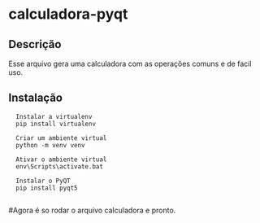 # calculadora-pyqt

## Descrição

Esse arquivo gera uma calculadora com as operações comuns e de facil uso.

## Instalação
```
  Instalar a virtualenv
  pip install virtualenv
  
  Criar um ambiente virtual
  python -m venv venv
  
  Ativar o ambiente virtual
  env\Scripts\activate.bat
  
  Instalar o PyQT
  pip install pyqt5
  
 ```
 
 #Agora é so rodar o arquivo calculadora e pronto.
